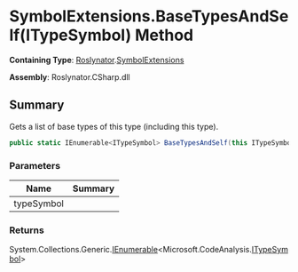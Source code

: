 # SymbolExtensions\.BaseTypesAndSelf\(ITypeSymbol\) Method

**Containing Type**: [Roslynator](../../README.md)\.[SymbolExtensions](../README.md)

**Assembly**: Roslynator\.CSharp\.dll

## Summary

Gets a list of base types of this type \(including this type\)\.

```csharp
public static IEnumerable<ITypeSymbol> BaseTypesAndSelf(this ITypeSymbol typeSymbol)
```

### Parameters

| Name | Summary |
| ---- | ------- |
| typeSymbol | |

### Returns

System\.Collections\.Generic\.[IEnumerable](https://docs.microsoft.com/en-us/dotnet/api/system.collections.generic.ienumerable-1)\<Microsoft\.CodeAnalysis\.[ITypeSymbol](https://docs.microsoft.com/en-us/dotnet/api/microsoft.codeanalysis.itypesymbol)>

